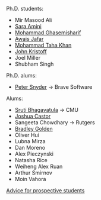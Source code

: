 Ph.D. students: 

* Mir Masood Ali
* [Sara Amini][sara]
* [Mohammad Ghasemisharif][moe]
* [Awais Jafar][awais]
* [Mohammad Taha Khan][taha]
* [John Kristoff][jtk]
* Joel Miller
* Shubham Singh

Ph.D. alums:

* [Peter Snyder][pete] -> Brave Software

Alums:

* [Sruti Bhagavatula][sruti] -> CMU
* [Joshua Castor][josh]
* Sangeeta Chowdhary -> Rutgers
* [Bradley Golden][bradley]
* Oliver Hui
* Lubna Mirza
* Dan Moreno
* Alex Pieczynski
* Natasha Rice
* Weiheng Alex Ruan
* Arthur Smirnov
* Moin Vahora


[Advice for prospective students](prospective.html)

[awais]: https://www.cs.uic.edu/~awais/
[jtk]: https://aharp.iorc.depaul.edu/
[josh]: https://bluuarc.github.io/
[bradley]: https://bradleygolden.github.io/
[sruti]: https://www.cs.cmu.edu/~sbhagava/
[taha]: https://www.cs.uic.edu/~taha/
[pete]: https://www.peteresnyder.com/
[arthur]: https://www.cs.uic.edu/~asmirnov/
[sara]: https://www.cs.uic.edu/~samini/
[moe]: https://www.cs.uic.edu/~mghasemi/
